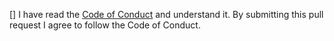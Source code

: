 [] I have read the [Code of Conduct](code_of_conduct.md) and understand it. By submitting this pull request I agree to follow the Code of Conduct.
